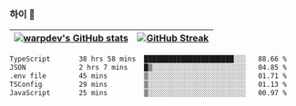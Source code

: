 
### 하이 👋
[![warpdev's GitHub stats](https://github-readme-stats.vercel.app/api?username=warpdev&show_icons=true&theme=vue-dark)](#) |[![GitHub Streak](https://github-readme-streak-stats.herokuapp.com/?user=warpdev&theme=dark)](#)
--- | --- |
<!--START_SECTION:waka-->

```txt
TypeScript       38 hrs 58 mins  ██████████████████████░░░   88.66 %
JSON             2 hrs 7 mins    █▒░░░░░░░░░░░░░░░░░░░░░░░   04.85 %
.env file        45 mins         ▒░░░░░░░░░░░░░░░░░░░░░░░░   01.71 %
TSConfig         29 mins         ▒░░░░░░░░░░░░░░░░░░░░░░░░   01.13 %
JavaScript       25 mins         ▒░░░░░░░░░░░░░░░░░░░░░░░░   00.97 %
```

<!--END_SECTION:waka-->

<!--
**warpdev/warpdev** is a ✨ _special_ ✨ repository because its `README.md` (this file) appears on your GitHub profile.

Here are some ideas to get you started:

- 🔭 I’m currently working on ...
- 🌱 I’m currently learning ...
- 👯 I’m looking to collaborate on ...
- 🤔 I’m looking for help with ...
- 💬 Ask me about ...
- 📫 How to reach me: ...
- 😄 Pronouns: ...
- ⚡ Fun fact: ...
-->
